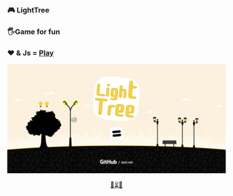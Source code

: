 ### 🎮 LightTree
### 🖐Game for fun
### ❤️ & Js = [Play](https://dalirnet.github.io/LightTree/build/index.html)

![screenshot](https://raw.githubusercontent.com/dalirnet/LightTree/master/banner.png)

<p align="center">
  <a href="https://dalirnet.github.io/LightTree/build/index.html">🌲⏳💡</a>
</p>
